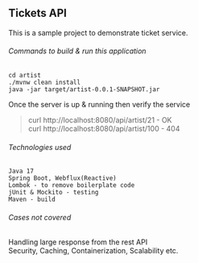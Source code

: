 ## Tickets API

This is a sample project to demonstrate ticket service.

###### Commands to build & run this application
```
cd artist
./mvnw clean install
java -jar target/artist-0.0.1-SNAPSHOT.jar
```

Once the server is up & running then verify the service
> curl http://localhost:8080/api/artist/21 - OK  
> curl http://localhost:8080/api/artist/100 - 404

###### Technologies used
```
Java 17
Spring Boot, Webflux(Reactive)
Lombok - to remove boilerplate code
jUnit & Mockito - testing
Maven - build
```

###### Cases not covered
Handling large response from the rest API  
Security, Caching, Containerization, Scalability etc.
